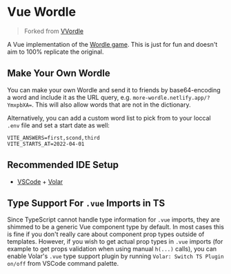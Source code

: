 # Vue Wordle

> Forked from [VVordle](https://github.com/yyx990803/vue-wordle)

A Vue implementation of the [Wordle game](https://www.powerlanguage.co.uk/wordle/). This is just for fun and doesn't aim to 100% replicate the original.

## Make Your Own Wordle

You can make your own Wordle and send it to friends by base64-encoding a word and include it as the URL query, e.g. `more-wordle.netlify.app/?YmxpbXA=`. This will also allow words that are not in the dictionary.

Alternatively, you can add a custom word list to pick from to your loccal `.env` file and set a start date as well:

```
VITE_ANSWERS=first,scond,third
VITE_STARTS_AT=2022-04-01
```

## Recommended IDE Setup

- [VSCode](https://code.visualstudio.com/) + [Volar](https://marketplace.visualstudio.com/items?itemName=johnsoncodehk.volar)

## Type Support For `.vue` Imports in TS

Since TypeScript cannot handle type information for `.vue` imports, they are shimmed to be a generic Vue component type by default. In most cases this is fine if you don't really care about component prop types outside of templates. However, if you wish to get actual prop types in `.vue` imports (for example to get props validation when using manual `h(...)` calls), you can enable Volar's `.vue` type support plugin by running `Volar: Switch TS Plugin on/off` from VSCode command palette.
